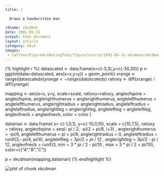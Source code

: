 ```yaml
---
title: |
  
  Draws a handwritten man
  
rdname: xkcdman
date: 1991-05-31
output: html_document
layout: article
category: xkcd
images:
 - /allYourFigureAreBelongToUs/figure/source/1991-05-31-xkcdman/xkcdman-1.png
---
```





{% highlight r %}
datascaled <- data.frame(x=c(-3,3),y=c(-30,30))
p <- ggplot(data=datascaled, aes(x=x,y=y)) + geom_point()
xrange <- range(datascaled$x)
yrange <- range(datascaled$y)
ratioxy <- diff(xrange) / diff(yrange)

mapping <- aes(x=x,
               y=y,
               scale=scale,
               ratioxy=ratioxy,
               angleofspine = angleofspine,
               anglerighthumerus = anglerighthumerus,
               anglelefthumerus = anglelefthumerus,
               anglerightradius = anglerightradius,
               angleleftradius = angleleftradius,
               anglerightleg =  anglerightleg,
               angleleftleg = angleleftleg,
               angleofneck = angleofneck,
               color = color )

dataman <- data.frame( x= c(-1,0,1), y=c(-10,0,10),
                  scale = c(10,7,5),
                  ratioxy = ratioxy,
                  angleofspine =  seq(- pi / 2, -pi/2 + pi/8, l=3) ,
                  anglerighthumerus = -pi/6,
                  anglelefthumerus = pi + pi/6,
                  anglerightradius = 0,
                  angleleftradius = runif(3,- pi/4, pi/4),
                  angleleftleg = 3*pi/2  + pi / 12 ,
                  anglerightleg = 3*pi/2  - pi / 12,
                  angleofneck = runif(3, min = 3 * pi / 2 - pi/10 , max = 3 * pi / 2 + pi/10),
                  color=c("A","B","C"))

p + xkcdman(mapping,dataman)
{% endhighlight %}

![plot of chunk xkcdman](/allYourFigureAreBelongToUs/figure/source/1991-05-31-xkcdman/xkcdman-1.png) 